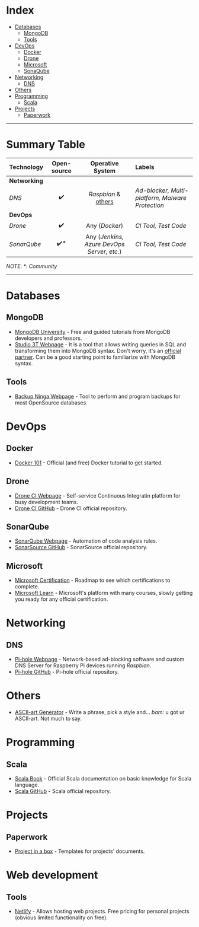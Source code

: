 # Index
- [Databases](#databases)
  - [MongoDB](#mongodb)
  - [Tools](#tools)
- [DevOps](#devops)
  - [Docker](#docker)
  - [Drone](#drone)
  - [Microsoft](#microsoft)
  - [SonaQube](#sonarqube)
- [Networking](#networking)
  - [DNS](#dns)
- [Others](#others)
- [Programming](#programming)
  - [Scala](#scala)
- [Projects](#projects)
  - [Paperwork](#paperwork)

---

# Summary Table

| Technology     | Open-source | Operative System | Labels     |
| :------------- | :---------: | :--------------: | :--------- | 
| **Networking** |             |                  |            |
| _DNS_          |      ✔️     | _Raspbian_ & [others](https://docs.pi-hole.net/main/prerequisites/#supported-operating-systems) | _Ad-blocker, Multi-platform, Malware Protection_ |
| **DevOps**     |             |                  |            |
| _Drone_        |      ✔️     | Any (_Docker_)   | _CI Tool, Test Code_ |
| _SonarQube_     |     ✔️*    | Any (_Jenkins, Azure DevOps Server, etc._) | _CI Tool, Test Code_ |

_NOTE_:
_*: Community_

---

# Databases
## MongoDB
- [MongoDB University](https://university.mongodb.com/) - Free and guided 
  tutorials from MongoDB developers and professors.
- [Studio 3T Webpage](https://studio3t.com/) - It is a tool that allows writing queries
  in SQL and transforming them into MongoDB syntax. Don't worry, it's an 
  [official partner](https://www.mongodb.com/partners/studio-3t). Can be a good
  starting point to familiarize with MongoDB syntax.
## Tools
- [Backup Ninga Webpage](https://backup.ninja/technologies) - Tool to perform and 
  program backups for most OpenSource databases.


# DevOps
## Docker
- [Docker 101](https://www.docker.com/101-tutorial) - Official (and free) Docker
  tutorial to get started.
## Drone
- [Drone CI Webpage](https://www.drone.io/) - Self-service Continuous Integratin platform for busy development teams.
- [Drone CI GitHub](https://github.com/drone) - Drone CI official repository.
## SonarQube
- [SonarQube Webpage](https://www.sonarqube.org/) - Automation of code analysis rules.
- [SonarSource GitHub](https://github.com/SonarSource) - SonarSource official repository.
## Microsoft
- [Microsoft Certification](https://query.prod.cms.rt.microsoft.com/cms/api/am/binary/RE2PjDI) - 
  Roadmap to see which certifications to complete.
- [Microsoft Learn](https://docs.microsoft.com/en-us/learn/) - Microsoft's 
 platform with many courses, slowly getting you ready for any official 
 certification.


# Networking
## DNS
- [Pi-hole Webpage](https://pi-hole.net/) - Network-based ad-blocking software and 
  custom DNS Server for Raspberry Pi devices running _Raspbian_.
- [Pi-hole GitHub](https://github.com/pi-hole) - Pi-hole official repository.

# Others
- [ASCII-art Generator](https://www.patorjk.com/software/taag/#p=display&f=Big&t=Type%20Something%20) - 
  Write a phrase, pick a style and... *bam*: u got ur ASCII-art. Not much to 
  say.


# Programming
## Scala
- [Scala Book](https://docs.scala-lang.org/overviews/scala-book/introduction.html) - 
  Official Scala documentation on basic knowledge for Scala language.
- [Scala GitHub](https://github.com/scala) - Scala official repository.


# Projects 
## Paperwork
- [Project in a box](https://www.projectinabox.org.uk) - Templates for projects'
  documents.


# Web development
## Tools
- [Netlify](https://www.netlify.com/pricing/) - Allows hosting web projects. 
  Free pricing for personal projects (obvious limited functionality on free).
